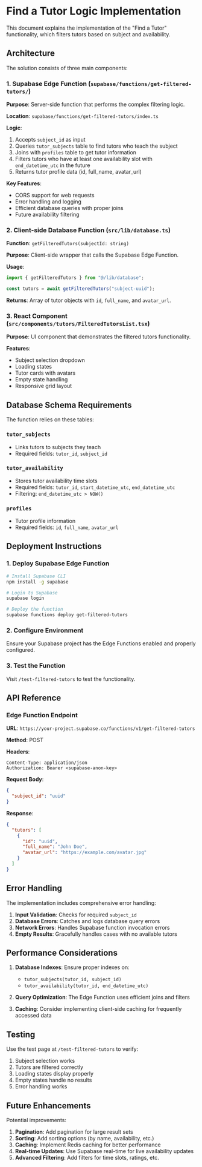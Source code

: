 # Find a Tutor Logic Implementation

This document explains the implementation of the "Find a Tutor" functionality, which filters tutors based on subject and availability.

## Architecture

The solution consists of three main components:

### 1. Supabase Edge Function (`supabase/functions/get-filtered-tutors/`)

**Purpose**: Server-side function that performs the complex filtering logic.

**Location**: `supabase/functions/get-filtered-tutors/index.ts`

**Logic**:

1. Accepts `subject_id` as input
2. Queries `tutor_subjects` table to find tutors who teach the subject
3. Joins with `profiles` table to get tutor information
4. Filters tutors who have at least one availability slot with `end_datetime_utc` in the future
5. Returns tutor profile data (id, full_name, avatar_url)

**Key Features**:

- CORS support for web requests
- Error handling and logging
- Efficient database queries with proper joins
- Future availability filtering

### 2. Client-side Database Function (`src/lib/database.ts`)

**Function**: `getFilteredTutors(subjectId: string)`

**Purpose**: Client-side wrapper that calls the Supabase Edge Function.

**Usage**:

```typescript
import { getFilteredTutors } from "@/lib/database";

const tutors = await getFilteredTutors("subject-uuid");
```

**Returns**: Array of tutor objects with `id`, `full_name`, and `avatar_url`.

### 3. React Component (`src/components/tutors/FilteredTutorsList.tsx`)

**Purpose**: UI component that demonstrates the filtered tutors functionality.

**Features**:

- Subject selection dropdown
- Loading states
- Tutor cards with avatars
- Empty state handling
- Responsive grid layout

## Database Schema Requirements

The function relies on these tables:

### `tutor_subjects`

- Links tutors to subjects they teach
- Required fields: `tutor_id`, `subject_id`

### `tutor_availability`

- Stores tutor availability time slots
- Required fields: `tutor_id`, `start_datetime_utc`, `end_datetime_utc`
- Filtering: `end_datetime_utc > NOW()`

### `profiles`

- Tutor profile information
- Required fields: `id`, `full_name`, `avatar_url`

## Deployment Instructions

### 1. Deploy Supabase Edge Function

```bash
# Install Supabase CLI
npm install -g supabase

# Login to Supabase
supabase login

# Deploy the function
supabase functions deploy get-filtered-tutors
```

### 2. Configure Environment

Ensure your Supabase project has the Edge Functions enabled and properly configured.

### 3. Test the Function

Visit `/test-filtered-tutors` to test the functionality.

## API Reference

### Edge Function Endpoint

**URL**: `https://your-project.supabase.co/functions/v1/get-filtered-tutors`

**Method**: POST

**Headers**:

```
Content-Type: application/json
Authorization: Bearer <supabase-anon-key>
```

**Request Body**:

```json
{
  "subject_id": "uuid"
}
```

**Response**:

```json
{
  "tutors": [
    {
      "id": "uuid",
      "full_name": "John Doe",
      "avatar_url": "https://example.com/avatar.jpg"
    }
  ]
}
```

## Error Handling

The implementation includes comprehensive error handling:

1. **Input Validation**: Checks for required `subject_id`
2. **Database Errors**: Catches and logs database query errors
3. **Network Errors**: Handles Supabase function invocation errors
4. **Empty Results**: Gracefully handles cases with no available tutors

## Performance Considerations

1. **Database Indexes**: Ensure proper indexes on:

   - `tutor_subjects(tutor_id, subject_id)`
   - `tutor_availability(tutor_id, end_datetime_utc)`

2. **Query Optimization**: The Edge Function uses efficient joins and filters

3. **Caching**: Consider implementing client-side caching for frequently accessed data

## Testing

Use the test page at `/test-filtered-tutors` to verify:

1. Subject selection works
2. Tutors are filtered correctly
3. Loading states display properly
4. Empty states handle no results
5. Error handling works

## Future Enhancements

Potential improvements:

1. **Pagination**: Add pagination for large result sets
2. **Sorting**: Add sorting options (by name, availability, etc.)
3. **Caching**: Implement Redis caching for better performance
4. **Real-time Updates**: Use Supabase real-time for live availability updates
5. **Advanced Filtering**: Add filters for time slots, ratings, etc.
